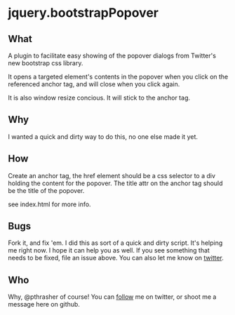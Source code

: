 jquery.bootstrapPopover
=======================

What
----

A plugin to facilitate easy showing of the popover dialogs from Twitter's new
bootstrap css library.
  
It opens a targeted element's contents in the popover when you click on the
referenced anchor tag, and will close when you click again. 
  
It is also window resize concious. It will stick to the anchor tag.
  

Why
---

I wanted a quick and dirty way to do this, no one else made it yet.
  

How
---

Create an anchor tag, the href element should be a css selector to a div
holding the content for the popover. The title attr on the anchor tag should be
the title of the popover.
  
see index.html for more info.
  

Bugs
----

Fork it, and fix 'em. I did this as sort of a quick and dirty script. It's
helping me right now. I hope it can help you as well. If you see something that
needs to be fixed, file an issue above. You can also let me know on [twitter](http://twitter.com/philipthrasher "FOLLOW ME NOW").

Who
---

Why, @pthrasher of course! You can [follow](http://twitter.com/philipthrasher "FOLLOW ME NOW") me on twitter, or shoot me a message
here on github.
